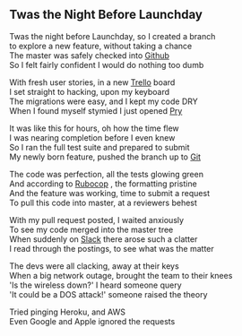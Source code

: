 ## Twas the Night Before Launchday

Twas the night before Launchday, so I created a branch<br>
to explore a new feature, without taking a chance<br>
The master was safely checked into [Github](http://github.com/ "Github") <br>
So I felt fairly confident I would do nothing too dumb<br>

With fresh user stories, in a new [Trello](http://trello.com/ "Trello") board<br>
I set straight to hacking, upon my keyboard<br>
The migrations were easy, and I kept my code DRY<br>
When I found myself stymied I just opened [Pry](http://pryrepl.org "Pry")<br>

It was like this for hours, oh how the time flew<br>
I was nearing completion before I even knew<br>
So I ran the full test suite and prepared to submit<br>
My newly born feature, pushed the branch up to [Git](https://git-scm.com "Git")<br>

The code was perfection, all the tests glowing green<br>
And according to [Rubocop](http://batsov.com/rubocop/ "Rubocop") , the formatting pristine<br>
And the feature was working, time to submit a request<br>
To pull this code into master, at a reviewers behest<br>

With my pull request posted, I waited anxiously<br>
To see my code merged into the master tree<br>
When suddenly on [Slack](http://slack.com "Slack") there arose such a clatter<br>
I read through the postings, to see what was the matter<br>

The devs were all clacking, away at their keys<br>
When a big network outage, brought the team to their knees<br>
'Is the wireless down?' I heard someone query<br>
'It could be a DOS attack!' someone raised the theory<br>

Tried pinging Heroku, and AWS<br>
Even Google and Apple ignored the requests<br>